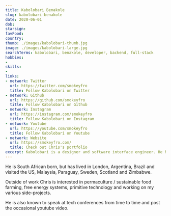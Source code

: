 ```yaml
---
title: Kabolobari Benakole
slug: kabolobari-benakole
date: 2020-06-01
dob: 
starsign: 
favFood: 
country: 
thumb: ./images/kabolobari-thumb.jpg
image: ./images/kabolobari-large.jpg
searchTerms: kabolobari, benakole, developer, backend, full-stack
hobbies: 
- 
skills: 
- 
links:
- network: Twitter
  url: https://twitter.com/smokeyfro
  title: Follow Kabolobari on Twitter
- network: Github
  url: https://github.com/smokeyfro
  title: Follow Kabolobari on Github
- network: Instagram
  url: https://instagram.com/smokeyfro
  title: Follow Kabolobari on Instagram
- network: Youtube
  url: https://youtube.com/smokeyfro
  title: Follow Kabolobari on Youtube
- network: Website
  url: https://smokeyfro.com/
  title: Check out Chris's portfolio
excerpt: Kabolobari is a designer and software interface engineer. He has built a career mainly on ways things should be built, and pioneered a body of knowledge called “The Golden Ratio of Good Design,” which he teaches at meetups, schools, and conferences. His work intersects product, brand, and user experience design.
---
```

He is South African born, but has lived in London, Argentina, Brazil and visited the US, Malaysia, Paraguay, Sweden, Scotland and Zimbabwe.

Outside of work Chris is interested in permaculture / sustainable food farming, free energy systems, primitive technology and working on my various side-projects.

He is also known to speak at tech conferences from time to time and post the occasional youtube video.
